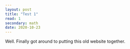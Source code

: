 ```yaml
---
layout: post
title: "Test 1"
read: 1
secondary: math
date: 2020-10-23
---
```


Well. Finally got around to putting this old website together.
